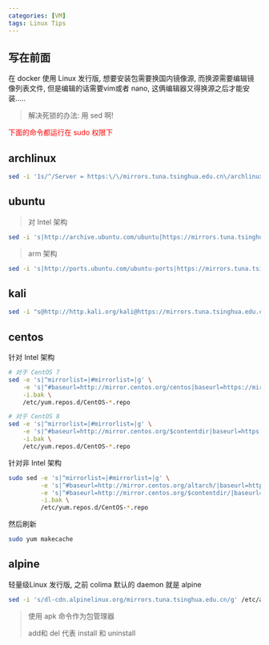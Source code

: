 ```yaml
---
categories: [VM]
tags: Linux Tips
---
```




## 写在前面

在 docker 使用 Linux 发行版, 想要安装包需要换国内镜像源, 而换源需要编辑镜像列表文件, 但是编辑的话需要vim或者 nano, 这俩编辑器又得换源之后才能安装.....

>   解决死锁的办法: 用 sed 啊!

<p style='color: red'>下面的命令都运行在 sudo 权限下</p>

## archlinux

```bash
sed -i '1s/^/Server = https:\/\/mirrors.tuna.tsinghua.edu.cn\/archlinux\/$repo\/os\/$arch\n/' /etc/pacman.d/mirrorlist
```



## ubuntu

>   对 Intel 架构

```bash
sed -i 's|http://archive.ubuntu.com/ubuntu|https://mirrors.tuna.tsinghua.edu.cn/ubuntu|' /etc/apt/sources.list
```

>   arm 架构

```bash
sed -i 's|http://ports.ubuntu.com/ubuntu-ports|https://mirrors.tuna.tsinghua.edu.cn/ubuntu-ports|' /etc/apt/sources.list
```



## kali

```bash
sed -i "s@http://http.kali.org/kali@https://mirrors.tuna.tsinghua.edu.cn/kali@g" /etc/apt/sources.list
```



## centos

针对 Intel 架构

```bash
# 对于 CentOS 7
sed -e 's|^mirrorlist=|#mirrorlist=|g' \
    -e 's|^#baseurl=http://mirror.centos.org/centos|baseurl=https://mirrors.tuna.tsinghua.edu.cn/centos|g' \
    -i.bak \
    /etc/yum.repos.d/CentOS-*.repo

# 对于 CentOS 8
sed -e 's|^mirrorlist=|#mirrorlist=|g' \
    -e 's|^#baseurl=http://mirror.centos.org/$contentdir|baseurl=https://mirrors.tuna.tsinghua.edu.cn/centos|g' \
    -i.bak \
    /etc/yum.repos.d/CentOS-*.repo
```



针对非 Intel 架构

```bash
sudo sed -e 's|^mirrorlist=|#mirrorlist=|g' \
         -e 's|^#baseurl=http://mirror.centos.org/altarch/|baseurl=https://mirrors.tuna.tsinghua.edu.cn/centos-altarch/|g' \
         -e 's|^#baseurl=http://mirror.centos.org/$contentdir/|baseurl=https://mirrors.tuna.tsinghua.edu.cn/centos-altarch/|g' \
         -i.bak \
         /etc/yum.repos.d/CentOS-*.repo
```

然后刷新

```bash
sudo yum makecache
```



## alpine

轻量级Linux 发行版, 之前 colima 默认的 daemon 就是 alpine

```bash
sed -i 's/dl-cdn.alpinelinux.org/mirrors.tuna.tsinghua.edu.cn/g' /etc/apk/repositories
```

>   使用 apk 命令作为包管理器
>
>   add和 del 代表 install 和 uninstall



